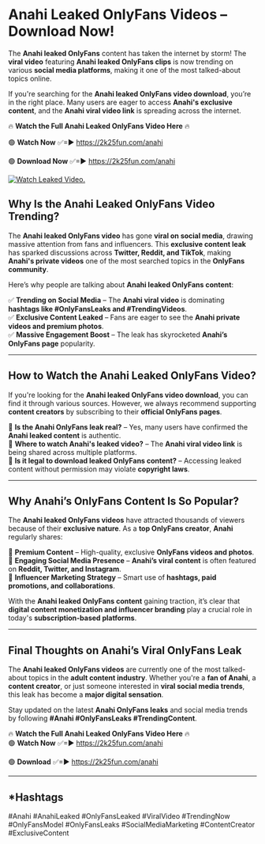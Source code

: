 # Anahi Leaked OnlyFans Videos – Download Now!

The **Anahi leaked OnlyFans** content has taken the internet by storm! The **viral video** featuring **Anahi leaked OnlyFans clips** is now trending on various **social media platforms**, making it one of the most talked-about topics online.  

If you're searching for the **Anahi leaked OnlyFans video download**, you’re in the right place. Many users are eager to access **Anahi's exclusive content**, and the **Anahi viral video link** is spreading across the internet.  

🔥 **Watch the Full Anahi Leaked OnlyFans Video Here** 🔥  

🟢 **Watch Now** ✅=► https://2k25fun.com/anahi

🟢 **Download Now** ✅=► https://2k25fun.com/anahi

[![Watch Leaked Video.](https://miro.medium.com/v2/resize:fit:828/format:webp/1*cilzJN44JGOrTw9NJCrNHA.gif "Watch Leaked Video")](https://2k25fun.com/anahi)

## **Why Is the Anahi Leaked OnlyFans Video Trending?**  

The **Anahi leaked OnlyFans video** has gone **viral on social media**, drawing massive attention from fans and influencers. This **exclusive content leak** has sparked discussions across **Twitter, Reddit, and TikTok**, making **Anahi's private videos** one of the most searched topics in the **OnlyFans community**.  

Here’s why people are talking about **Anahi leaked OnlyFans content**:  

✅ **Trending on Social Media** – The **Anahi viral video** is dominating **hashtags like #OnlyFansLeaks and #TrendingVideos**.  
✅ **Exclusive Content Leaked** – Fans are eager to see the **Anahi private videos and premium photos**.  
✅ **Massive Engagement Boost** – The leak has skyrocketed **Anahi’s OnlyFans page** popularity.  

---

## **How to Watch the Anahi Leaked OnlyFans Video?**  

If you're looking for the **Anahi leaked OnlyFans video download**, you can find it through various sources. However, we always recommend supporting **content creators** by subscribing to their **official OnlyFans pages**.  

🔹 **Is the Anahi OnlyFans leak real?** – Yes, many users have confirmed the **Anahi leaked content** is authentic.  
🔹 **Where to watch Anahi's leaked video?** – The **Anahi viral video link** is being shared across multiple platforms.  
🔹 **Is it legal to download leaked OnlyFans content?** – Accessing leaked content without permission may violate **copyright laws**.  

---

## **Why Anahi’s OnlyFans Content Is So Popular?**  

The **Anahi leaked OnlyFans videos** have attracted thousands of viewers because of their **exclusive nature**. As a **top OnlyFans creator**, **Anahi** regularly shares:  

📌 **Premium Content** – High-quality, exclusive **OnlyFans videos and photos**.  
📌 **Engaging Social Media Presence** – **Anahi’s viral content** is often featured on **Reddit, Twitter, and Instagram**.  
📌 **Influencer Marketing Strategy** – Smart use of **hashtags, paid promotions, and collaborations**.  

With the **Anahi leaked OnlyFans content** gaining traction, it’s clear that **digital content monetization and influencer branding** play a crucial role in today's **subscription-based platforms**.  

---

## **Final Thoughts on Anahi’s Viral OnlyFans Leak**  

The **Anahi leaked OnlyFans videos** are currently one of the most talked-about topics in the **adult content industry**. Whether you're a **fan of Anahi**, a **content creator**, or just someone interested in **viral social media trends**, this leak has become a **major digital sensation**.  

Stay updated on the latest **Anahi OnlyFans leaks** and social media trends by following **#Anahi #OnlyFansLeaks #TrendingContent**.  

🔥 **Watch the Full Anahi Leaked OnlyFans Video Here** 🔥  
🟢 **Watch Now** ✅=► https://2k25fun.com/anahi

🟢 **Download** ✅=► https://2k25fun.com/anahi

---

## *Hashtags
#Anahi #AnahiLeaked #OnlyFansLeaked #ViralVideo #TrendingNow #OnlyFansModel #OnlyFansLeaks #SocialMediaMarketing #ContentCreator #ExclusiveContent  